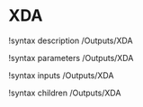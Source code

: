 <!-- MOOSE Documentation Stub: Remove this when content is added. -->

# XDA
!syntax description /Outputs/XDA

!syntax parameters /Outputs/XDA

!syntax inputs /Outputs/XDA

!syntax children /Outputs/XDA
